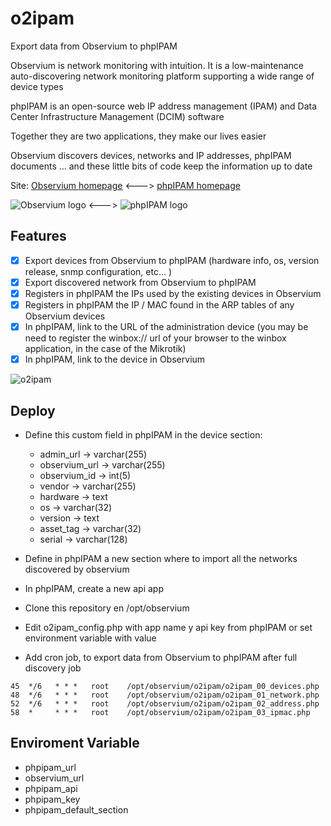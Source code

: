 # o2ipam
Export data from Observium to phpIPAM

Observium is network monitoring with intuition. It is a low-maintenance auto-discovering network monitoring platform supporting a wide range of device types

phpIPAM is an open-source web IP address management (IPAM) and Data Center Infrastructure Management (DCIM) software 

Together they are two applications, they make our lives easier 

Observium discovers devices, networks and IP addresses, phpIPAM documents ... and these little bits of code keep the information up to date 

Site: [Observium homepage](https://www.observium.org/) <---> [phpIPAM homepage](http://phpipam.net)  

![Observium logo](https://www.observium.org/images/observium-brand.png) <---> ![phpIPAM logo](http://phpipam.net/wp-content/uploads/2014/12/phpipam_logo_small.png)


## Features
- [x] Export devices from Observium to phpIPAM (hardware info, os, version release, snmp configuration, etc... )
- [x] Export discovered network from Observium to phpIPAM
- [x] Registers in phpIPAM the IPs used by the existing devices in Observium 
- [x] Registers in phpIPAM the IP / MAC found in the ARP tables of any Observium devices 
- [x] In phpIPAM, link to the URL of the administration device (you may be need to register the winbox:// url of your browser to the winbox application, in the case of the Mikrotik)
- [x] In phpIPAM, link to the device in Observium

![o2ipam](https://user-images.githubusercontent.com/12079274/111393457-91d87d80-8697-11eb-94d7-6ae3f8173ed4.png)



## Deploy
 - Define this custom field in phpIPAM in the device section:
	 - admin_url -> varchar(255)
	 - observium_url -> varchar(255)
	 - observium_id -> int(5)
	 - vendor -> varchar(255)
	 - hardware -> text
	 - os -> varchar(32)
	 - version -> text
	 - asset_tag -> varchar(32)
	 - serial -> varchar(128)
- Define in phpIPAM a new section where to import all the networks discovered by observium 
- In phpIPAM, create a new api app 

- Clone this repository en /opt/observium 
- Edit o2ipam_config.php with app name y api key from phpIPAM or set environment variable with value
- Add cron job, to export data from Observium to phpIPAM after full discovery job

```
45  */6   * * *   root    /opt/observium/o2ipam/o2ipam_00_devices.php
48  */6   * * *   root    /opt/observium/o2ipam/o2ipam_01_network.php
52  */6   * * *   root    /opt/observium/o2ipam/o2ipam_02_address.php
58  *     * * *   root    /opt/observium/o2ipam/o2ipam_03_ipmac.php

```

## Enviroment Variable
- phpipam_url
- observium_url
- phpipam_api
- phpipam_key
- phpipam_default_section




